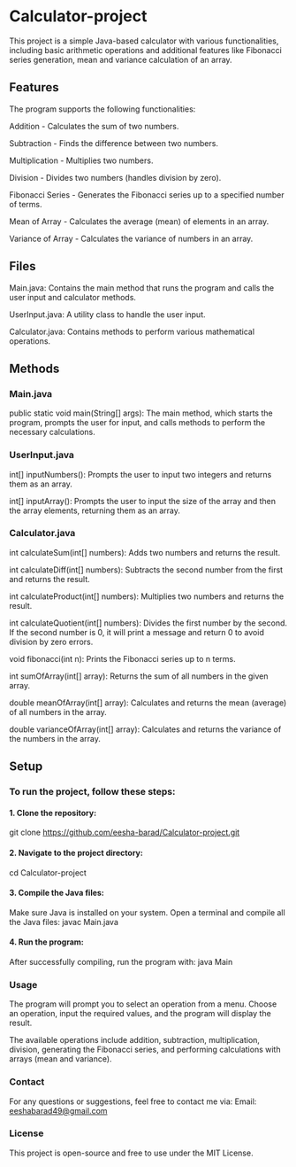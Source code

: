 # Calculator-project
This project is a simple Java-based calculator with various functionalities, including basic arithmetic operations and additional features like Fibonacci series generation, mean and variance calculation of an array.

## Features
The program supports the following functionalities:

Addition - Calculates the sum of two numbers.

Subtraction - Finds the difference between two numbers.

Multiplication - Multiplies two numbers.

Division - Divides two numbers (handles division by zero).

Fibonacci Series - Generates the Fibonacci series up to a specified number of terms.

Mean of Array - Calculates the average (mean) of elements in an array.

Variance of Array - Calculates the variance of numbers in an array.

## Files
Main.java: Contains the main method that runs the program and calls the user input and calculator methods.

UserInput.java: A utility class to handle the user input.

Calculator.java: Contains methods to perform various mathematical operations.

## Methods
### Main.java
public static void main(String[] args): The main method, which starts the program, prompts the user for input, and calls methods to perform the necessary calculations.
### UserInput.java
int[] inputNumbers(): Prompts the user to input two integers and returns them as an array.

int[] inputArray(): Prompts the user to input the size of the array and then the array elements, returning them as an array.
### Calculator.java
int calculateSum(int[] numbers): Adds two numbers and returns the result.

int calculateDiff(int[] numbers): Subtracts the second number from the first and returns the result.

int calculateProduct(int[] numbers): Multiplies two numbers and returns the result.

int calculateQuotient(int[] numbers): Divides the first number by the second. If the second number is 0, it will print a message and return 0 to avoid division by zero errors.

void fibonacci(int n): Prints the Fibonacci series up to n terms.

int sumOfArray(int[] array): Returns the sum of all numbers in the given array.

double meanOfArray(int[] array): Calculates and returns the mean (average) of all numbers in the array.

double varianceOfArray(int[] array): Calculates and returns the variance of the numbers in the array.

## Setup
### To run the project, follow these steps:

#### 1. Clone the repository:
git clone https://github.com/eesha-barad/Calculator-project.git
#### 2. Navigate to the project directory:
cd Calculator-project
#### 3. Compile the Java files:
Make sure Java is installed on your system. Open a terminal and compile all the Java files:
javac Main.java
#### 4. Run the program:
After successfully compiling, run the program with:
java Main
### Usage
The program will prompt you to select an operation from a menu. Choose an operation, input the required values, and the program will display the result.

The available operations include addition, subtraction, multiplication, division, generating the Fibonacci series, and performing calculations with arrays (mean and variance).

### Contact
For any questions or suggestions, feel free to contact me via:
Email: eeshabarad49@gmail.com

### License
This project is open-source and free to use under the MIT License.

